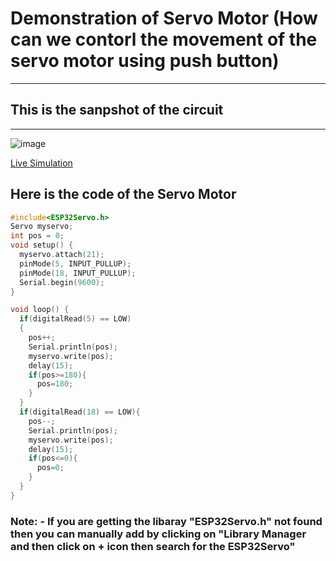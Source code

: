 # Demonstration of Servo Motor (How can we contorl the movement of the servo motor using push button)

-------

## This is the sanpshot of the circuit

---------
![image](https://github.com/SatishKumar75/ardunio-nodemcu/assets/106571472/92f42d16-ff7b-44b8-97c3-601c7e043f1e)

[Live Simulation](https://wokwi.com/projects/374300472186701825 "https://wokwi.com/projects/374300472186701825")

## Here is the code of the Servo Motor

```c++
#include<ESP32Servo.h>
Servo myservo;
int pos = 0;
void setup() {
  myservo.attach(21);
  pinMode(5, INPUT_PULLUP);
  pinMode(18, INPUT_PULLUP);
  Serial.begin(9600);
}

void loop() {
  if(digitalRead(5) == LOW)
  {
    pos++;
    Serial.println(pos);
    myservo.write(pos);
    delay(15);
    if(pos>=180){
      pos=180;
    }
  }
  if(digitalRead(18) == LOW){
    pos--;
    Serial.println(pos);
    myservo.write(pos);
    delay(15);
    if(pos<=0){
      pos=0;
    }
  }
}

```
### Note: - If you are getting the libaray "ESP32Servo.h" not found then you can manually add by clicking on "Library Manager and then click on + icon then search for the ESP32Servo"  

